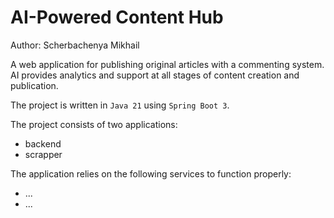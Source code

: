 # AI-Powered Content Hub

Author: Scherbachenya Mikhail

A web application for publishing original articles with a commenting system.
AI provides analytics and support at all stages of content creation and publication.

The project is written in `Java 21` using `Spring Boot 3`.

The project consists of two applications:
* backend
* scrapper

The application relies on the following services to function properly:
* ...
* ...